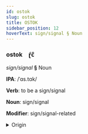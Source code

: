 ```yaml
---
id: ostok
slug: ostok
title: OSTOK
sidebar_position: 12
hoverText: sign/signal § Noun
---
```


### ostok&emsp;<span kind="abugida">ɽ́c̑</span>

*sign/signal* **§** Noun

**IPA**: /ˈɑs.tɑk/

**Verb**: to be a sign/signal

**Noun**: sign/signal

**Modifier**: sign/signal-related

<details>
    <summary>Origin</summary>
    Armenian ազդակ azdak [ɑzdɑ́k]<br/>
    <em>Armenian Language Family</em>
</details>